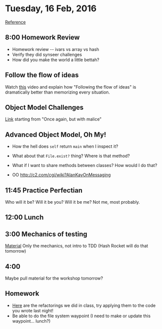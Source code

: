 Tuesday, 16 Feb, 2016
=====================

[Reference](https://github.com/CodePlatoon/curriculum#week-3)


8:00 Homework Review
--------------------

* Homework review -- ivars vs array vs hash
* Verify they did synseer challenges
* How did you make the world a little bettah?

Follow the flow of ideas
------------------------

Watch [this](https://www.youtube.com/watch?v=IkEZEpFU4m4&index=4&list=PLEo7ej2RhHszJy_77UXC8GJpb8LtW-dJT)
video and explain how "Following the flow of ideas" is dramatically better than memorizing every situation.


Object Model Challenges
-----------------------

[Link](https://gist.github.com/JoshCheek/ad9f70a6d855be9ed50d)
starting from "Once again, but with malice"


Advanced Object Model, Oh My!
-----------------------------

* How the hell does `self` return `main` when I inspect it?
* What about that `File.exist?` thing? Where is that method?
* What if I want to share methods between classes?  How would I do that?


* OO http://c2.com/cgi/wiki?AlanKayOnMessaging


11:45 Practice Perfectian
-------------------------

Who will it be? Will it be you? Will it be me? Not me, most probably.

12:00 Lunch
-----------

3:00 Mechanics of testing
-------------------------

[Material](https://github.com/JoshCheek/how-to-test)
Only the mechanics, not intro to TDD (Hash Rocket will do that tomorrow)

4:00
---------

Maybe pull material for the workshop tomorrow?

Homework
--------

* [Here](https://github.com/MatthewSwan/mythical-creatures/commits/josh-refactoring)
  are the refactorings we did in class, try applying them to the code you wrote last night!
* Be able to do the file system waypoint
  (I need to make or update this waypoint... lunch?)
